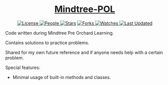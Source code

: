 <div align = "center">

<h1><a href="https://2kabhishek.github.io/Mindtree-POL">Mindtree-POL</a></h1>

<a href="https://github.com/2KAbhishek/Mindtree-POL/blob/main/LICENSE">
<img alt="License" src="https://img.shields.io/github/license/2kabhishek/Mindtree-POL?style=flat&color=eee&label="> </a>

<a href="https://github.com/2KAbhishek/Mindtree-POL/graphs/contributors">
<img alt="People" src="https://img.shields.io/github/contributors/2kabhishek/Mindtree-POL?style=flat&color=ffaaf2&label=People"> </a>

<a href="https://github.com/2KAbhishek/Mindtree-POL/stargazers">
<img alt="Stars" src="https://img.shields.io/github/stars/2kabhishek/Mindtree-POL?style=flat&color=98c379&label=Stars"></a>

<a href="https://github.com/2KAbhishek/Mindtree-POL/network/members">
<img alt="Forks" src="https://img.shields.io/github/forks/2kabhishek/Mindtree-POL?style=flat&color=66a8e0&label=Forks"> </a>

<a href="https://github.com/2KAbhishek/Mindtree-POL/watchers">
<img alt="Watches" src="https://img.shields.io/github/watchers/2kabhishek/Mindtree-POL?style=flat&color=f5d08b&label=Watches"> </a>

<a href="https://github.com/2KAbhishek/Mindtree-POL/pulse">
<img alt="Last Updated" src="https://img.shields.io/github/last-commit/2kabhishek/Mindtree-POL?style=flat&color=e06c75&label="> </a>

</div>

Code written during Mindtree Pre Orchard Learning.

Contains solutions to practice problems.

Shared for my own future reference and if anyone needs help with a certain problem.

Special features:

- Minimal usage of built-in methods and classes.

